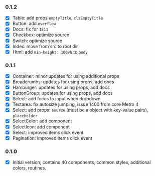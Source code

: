 ### 0.1.2
+ [x] Table: add props `emptyTitle`, `clsEmptyTitle`
+ [x] Button: add `overflow`
+ [x] Docs: fix for `IE11`
+ [x] Checkbox: optimize source
+ [x] Switch: optimize source
+ [x] Index: move from src to root dir
+ [x] Html: add `min-height: 100vh` to `body`

### 0.1.1
+ [x] Container: minor updates for using additional props
+ [x] Breadcrumbs: updates for using props, add docs
+ [x] Hamburger: updates for using props, add docs
+ [x] ButtonGroup: updates for using props, add docs
+ [x] Select: add focus to input when dropdown
+ [x] Textarea: fix autosize jumping, issue 1400 from core Metro 4
+ [x] Select: add props: `source` (must be a object with key-value pairs), `placeholder`
+ [x] SelectColor: add component
+ [x] SelectIcon: add component
+ [x] Select: improved items click event
+ [x] Pagination: improved items click event

### 0.1.0
+ [x] Initial version, contains 40 components, common styles, additional colors, routines.
